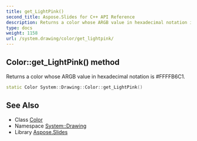 ```yaml
---
title: get_LightPink()
second_title: Aspose.Slides for C++ API Reference
description: Returns a color whose ARGB value in hexadecimal notation is #FFFFB6C1.
type: docs
weight: 1158
url: /system.drawing/color/get_lightpink/
---
```

## Color::get_LightPink() method


Returns a color whose ARGB value in hexadecimal notation is #FFFFB6C1.

```cpp
static Color System::Drawing::Color::get_LightPink()
```

## See Also

* Class [Color](../)
* Namespace [System::Drawing](../../)
* Library [Aspose.Slides](../../../)